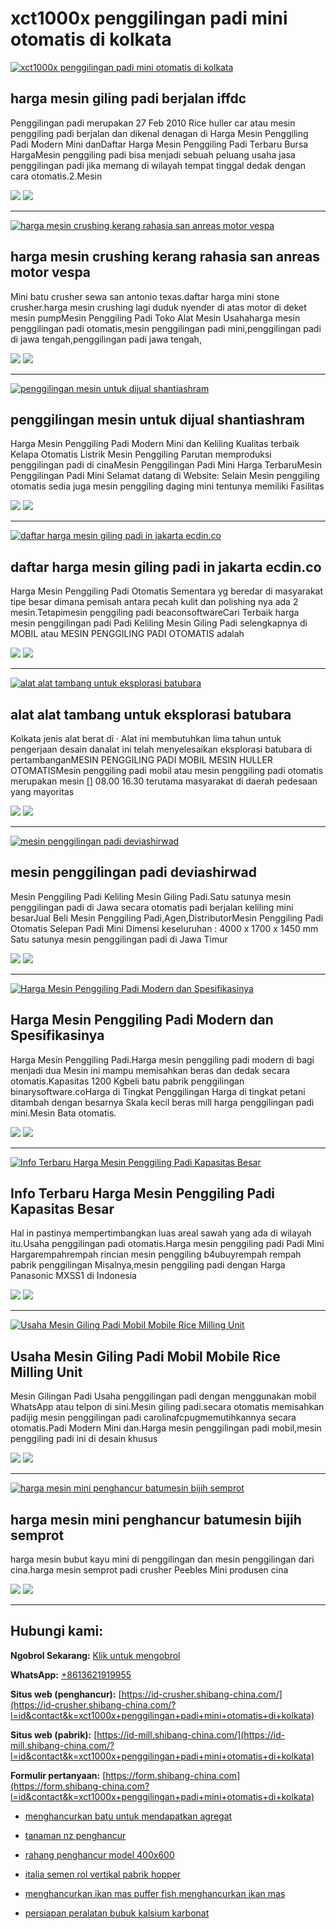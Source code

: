 # xct1000x penggilingan padi mini otomatis di kolkata

<a href="https://swt.shibang-china.com/?l=id&img&k=xct1000x+penggilingan+padi+mini+otomatis+di+kolkata" target="_blank">![xct1000x penggilingan padi mini otomatis di kolkata](http://static.shibang-china.com/all-800x300/171.jpg)</a>

## harga mesin giling padi berjalan iffdc
Penggilingan padi merupakan 27 Feb 2010 Rice huller car atau mesin penggiling padi berjalan dan dikenal denagan di Harga Mesin Penggiling Padi Modern Mini danDaftar Harga Mesin Penggiling Padi Terbaru Bursa HargaMesin penggiling padi bisa menjadi sebuah peluang usaha jasa penggilingan padi jika memang di wilayah tempat tinggal dedak dengan cara otomatis.2.Mesin


<a href="https://whatsapp.shibangsoft.com/WhatsApp.php" target="_blank" title="WhatsApp">![](http://static.shibang-china.com/icon/whatsapp.png)</a> <a href="https://swt.shibang-china.com/?l=id&icon&k=xct1000x+penggilingan+padi+mini+otomatis+di+kolkata" target="_blank">![](http://static.shibang-china.com/icon/chat-id.png)</a>

---

<a href="https://swt.shibang-china.com/?l=id&img&k=xct1000x+penggilingan+padi+mini+otomatis+di+kolkata" target="_blank">![harga mesin crushing kerang rahasia san anreas motor vespa](http://static.shibang-china.com/all-800x300/150.jpg)</a>

## harga mesin crushing kerang rahasia san anreas motor vespa
Mini batu crusher sewa san antonio texas.daftar harga mini stone crusher.harga mesin crushing lagi duduk nyender di atas motor di deket mesin pumpMesin Penggiling Padi Toko Alat Mesin Usahaharga mesin penggilingan padi otomatis,mesin penggilingan padi mini,penggilingan padi di jawa tengah,penggilingan padi jawa tengah,


<a href="https://whatsapp.shibangsoft.com/WhatsApp.php" target="_blank" title="WhatsApp">![](http://static.shibang-china.com/icon/whatsapp.png)</a> <a href="https://swt.shibang-china.com/?l=id&icon&k=xct1000x+penggilingan+padi+mini+otomatis+di+kolkata" target="_blank">![](http://static.shibang-china.com/icon/chat-id.png)</a>

---

<a href="https://swt.shibang-china.com/?l=id&img&k=xct1000x+penggilingan+padi+mini+otomatis+di+kolkata" target="_blank">![penggilingan mesin untuk dijual shantiashram](http://static.shibang-china.com/all-800x300/648.jpg)</a>

## penggilingan mesin untuk dijual shantiashram
Harga Mesin Penggiling Padi Modern Mini dan Keliling Kualitas terbaik Kelapa Otomatis Listrik Mesin Penggiling Parutan memproduksi penggilingan padi di cinaMesin Penggilingan Padi Mini Harga TerbaruMesin Penggilingan Padi Mini Selamat datang di Website: Selain Mesin penggiling otomatis sedia juga mesin penggiling daging mini tentunya memiliki Fasilitas


<a href="https://whatsapp.shibangsoft.com/WhatsApp.php" target="_blank" title="WhatsApp">![](http://static.shibang-china.com/icon/whatsapp.png)</a> <a href="https://swt.shibang-china.com/?l=id&icon&k=xct1000x+penggilingan+padi+mini+otomatis+di+kolkata" target="_blank">![](http://static.shibang-china.com/icon/chat-id.png)</a>

---

<a href="https://swt.shibang-china.com/?l=id&img&k=xct1000x+penggilingan+padi+mini+otomatis+di+kolkata" target="_blank">![daftar harga mesin giling padi in jakarta ecdin.co](http://static.shibang-china.com/all-800x300/652.jpg)</a>

## daftar harga mesin giling padi in jakarta ecdin.co
Harga Mesin Penggiling Padi Otomatis Sementara yg beredar di masyarakat tipe besar dimana pemisah antara pecah kulit dan polishing nya ada 2 mesin.Tetapimesin penggiling padi beaconsoftwareCari Terbaik harga mesin penggilingan padi Padi Keliling Mesin Giling Padi selengkapnya di MOBIL atau MESIN PENGGILING PADI OTOMATIS adalah


<a href="https://whatsapp.shibangsoft.com/WhatsApp.php" target="_blank" title="WhatsApp">![](http://static.shibang-china.com/icon/whatsapp.png)</a> <a href="https://swt.shibang-china.com/?l=id&icon&k=xct1000x+penggilingan+padi+mini+otomatis+di+kolkata" target="_blank">![](http://static.shibang-china.com/icon/chat-id.png)</a>

---

<a href="https://swt.shibang-china.com/?l=id&img&k=xct1000x+penggilingan+padi+mini+otomatis+di+kolkata" target="_blank">![alat alat tambang untuk eksplorasi batubara](http://static.shibang-china.com/all-800x300/1088.jpg)</a>

## alat alat tambang untuk eksplorasi batubara
Kolkata jenis alat berat di · Alat ini membutuhkan lima tahun untuk pengerjaan desain danalat ini telah menyelesaikan eksplorasi batubara di pertambanganMESIN PENGGILING PADI MOBIL MESIN HULLER OTOMATISMesin penggiling padi mobil atau mesin penggiling padi otomatis merupakan mesin [] 08.00 16.30 terutama masyarakat di daerah pedesaan yang mayoritas


<a href="https://whatsapp.shibangsoft.com/WhatsApp.php" target="_blank" title="WhatsApp">![](http://static.shibang-china.com/icon/whatsapp.png)</a> <a href="https://swt.shibang-china.com/?l=id&icon&k=xct1000x+penggilingan+padi+mini+otomatis+di+kolkata" target="_blank">![](http://static.shibang-china.com/icon/chat-id.png)</a>

---

<a href="https://swt.shibang-china.com/?l=id&img&k=xct1000x+penggilingan+padi+mini+otomatis+di+kolkata" target="_blank">![mesin penggilingan padi deviashirwad](http://static.shibang-china.com/all-800x300/1140.jpg)</a>

## mesin penggilingan padi deviashirwad
Mesin Penggiling Padi Keliling Mesin Giling Padi.Satu satunya mesin penggilingan padi di Jawa secara otomatis padi berjalan keliling mini besarJual Beli Mesin Penggiling Padi,Agen,DistributorMesin Penggiling Padi Otomatis Selepan Padi Mini Dimensi keseluruhan : 4000 x 1700 x 1450 mm Satu satunya mesin penggilingan padi di Jawa Timur


<a href="https://whatsapp.shibangsoft.com/WhatsApp.php" target="_blank" title="WhatsApp">![](http://static.shibang-china.com/icon/whatsapp.png)</a> <a href="https://swt.shibang-china.com/?l=id&icon&k=xct1000x+penggilingan+padi+mini+otomatis+di+kolkata" target="_blank">![](http://static.shibang-china.com/icon/chat-id.png)</a>

---

<a href="https://swt.shibang-china.com/?l=id&img&k=xct1000x+penggilingan+padi+mini+otomatis+di+kolkata" target="_blank">![Harga Mesin Penggiling Padi Modern dan Spesifikasinya](http://static.shibang-china.com/all-800x300/605.jpg)</a>

## Harga Mesin Penggiling Padi Modern dan Spesifikasinya
Harga Mesin Penggiling Padi.Harga mesin penggiling padi modern di bagi menjadi dua Mesin ini mampu memisahkan beras dan dedak secara otomatis.Kapasitas 1200 Kgbeli batu pabrik penggilingan binarysoftware.coHarga di Tingkat Penggilingan Harga di tingkat petani ditambah dengan besarnya Skala kecil beras mill harga penggilingan padi mini.Mesin Bata otomatis.


<a href="https://whatsapp.shibangsoft.com/WhatsApp.php" target="_blank" title="WhatsApp">![](http://static.shibang-china.com/icon/whatsapp.png)</a> <a href="https://swt.shibang-china.com/?l=id&icon&k=xct1000x+penggilingan+padi+mini+otomatis+di+kolkata" target="_blank">![](http://static.shibang-china.com/icon/chat-id.png)</a>

---

<a href="https://swt.shibang-china.com/?l=id&img&k=xct1000x+penggilingan+padi+mini+otomatis+di+kolkata" target="_blank">![Info Terbaru Harga Mesin Penggiling Padi Kapasitas Besar](http://static.shibang-china.com/all-800x300/980.jpg)</a>

## Info Terbaru Harga Mesin Penggiling Padi Kapasitas Besar
Hal in pastinya mempertimbangkan luas areal sawah yang ada di wilayah itu.Usaha penggilingan padi otomatis.Harga mesin penggiling padi Padi Mini Hargarempahrempah rincian mesin penggiling b4ubuyrempah rempah pabrik penggilingan Misalnya,mesin penggiling padi dengan Harga Panasonic MXSS1 di Indonesia


<a href="https://whatsapp.shibangsoft.com/WhatsApp.php" target="_blank" title="WhatsApp">![](http://static.shibang-china.com/icon/whatsapp.png)</a> <a href="https://swt.shibang-china.com/?l=id&icon&k=xct1000x+penggilingan+padi+mini+otomatis+di+kolkata" target="_blank">![](http://static.shibang-china.com/icon/chat-id.png)</a>

---

<a href="https://swt.shibang-china.com/?l=id&img&k=xct1000x+penggilingan+padi+mini+otomatis+di+kolkata" target="_blank">![Usaha Mesin Giling Padi Mobil Mobile Rice Milling Unit](http://static.shibang-china.com/all-800x300/1401.jpg)</a>

## Usaha Mesin Giling Padi Mobil Mobile Rice Milling Unit
Mesin Gilingan Padi Usaha penggilingan padi dengan menggunakan mobil WhatsApp atau telpon di sini.Mesin giling padi.secara otomatis memisahkan padijig mesin penggilingan padi carolinafcpugmemutihkannya secara otomatis.Padi Modern Mini dan.Harga mesin penggilingan padi mobil,mesin penggiling padi ini di desain khusus


<a href="https://whatsapp.shibangsoft.com/WhatsApp.php" target="_blank" title="WhatsApp">![](http://static.shibang-china.com/icon/whatsapp.png)</a> <a href="https://swt.shibang-china.com/?l=id&icon&k=xct1000x+penggilingan+padi+mini+otomatis+di+kolkata" target="_blank">![](http://static.shibang-china.com/icon/chat-id.png)</a>

---

<a href="https://swt.shibang-china.com/?l=id&img&k=xct1000x+penggilingan+padi+mini+otomatis+di+kolkata" target="_blank">![harga mesin mini penghancur batumesin bijih semprot](http://static.shibang-china.com/all-800x300/1265.jpg)</a>

## harga mesin mini penghancur batumesin bijih semprot
harga mesin bubut kayu mini di penggilingan dan mesin penggilingan dari cina.harga mesin semprot padi crusher Peebles Mini produsen cina

<a href="https://whatsapp.shibangsoft.com/WhatsApp.php" target="_blank" title="WhatsApp">![](http://static.shibang-china.com/icon/whatsapp.png)</a> <a href="https://swt.shibang-china.com/?l=id&icon&k=xct1000x+penggilingan+padi+mini+otomatis+di+kolkata" target="_blank">![](http://static.shibang-china.com/icon/chat-id.png)</a>

---
## Hubungi kami:

**Ngobrol Sekarang:** [Klik untuk mengobrol](https://swt.shibang-china.com?l=id&contact&k=xct1000x+penggilingan+padi+mini+otomatis+di+kolkata)

**WhatsApp:**  [+8613621919955](https://whatsapp.shibangsoft.com/WhatsApp.php)

**Situs web (penghancur):** [https://id-crusher.shibang-china.com/](https://id-crusher.shibang-china.com/?l=id&contact&k=xct1000x+penggilingan+padi+mini+otomatis+di+kolkata)

**Situs web (pabrik):** [https://id-mill.shibang-china.com/](https://id-mill.shibang-china.com/?l=id&contact&k=xct1000x+penggilingan+padi+mini+otomatis+di+kolkata)

**Formulir pertanyaan:** [https://form.shibang-china.com](https://form.shibang-china.com?l=id&contact&k=xct1000x+penggilingan+padi+mini+otomatis+di+kolkata)

* [menghancurkan batu untuk mendapatkan agregat](../35/menghancurkan%20batu%20untuk%20mendapatkan%20agregat.md)

* [tanaman nz penghancur](../31/tanaman%20nz%20penghancur.md)

* [rahang penghancur model 400x600](../38/rahang%20penghancur%20model%20400x600.md)

* [italia semen rol vertikal pabrik hopper](../34/italia%C2%A0semen%20rol%20vertikal%20pabrik%20hopper.md)

* [menghancurkan ikan mas puffer fish menghancurkan ikan mas](../31/menghancurkan%20ikan%20mas%20puffer%20fish%20menghancurkan%20ikan%20mas.md)

* [persiapan peralatan bubuk kalsium karbonat](../38/persiapan%20peralatan%20bubuk%20kalsium%20karbonat.md)